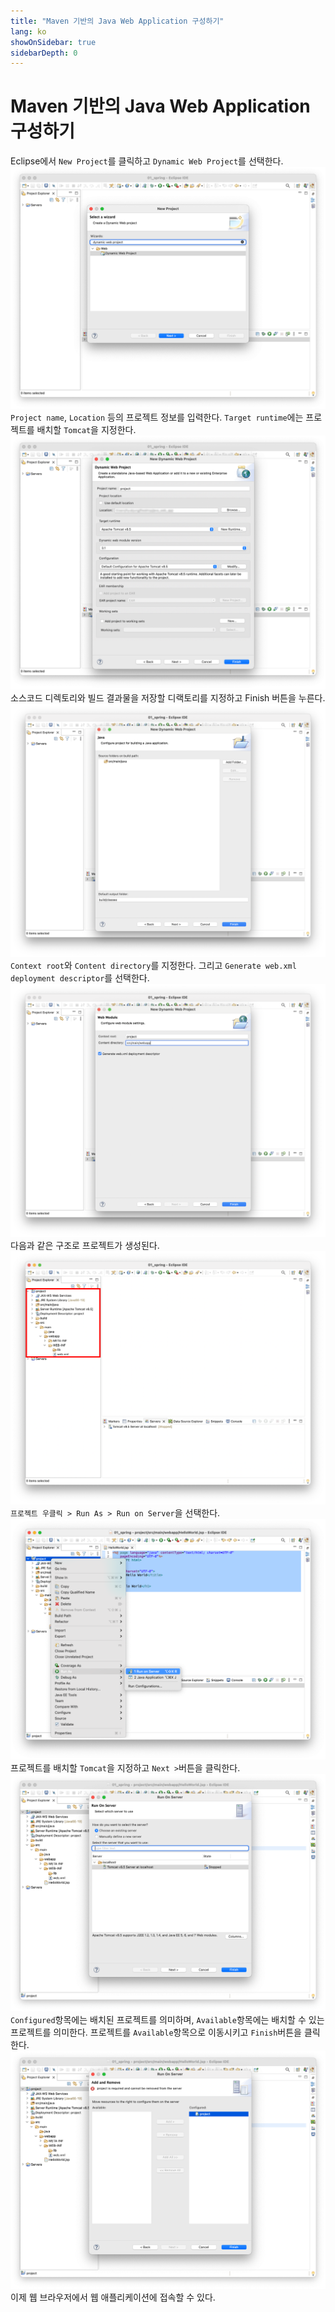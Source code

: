 ```yaml
---
title: "Maven 기반의 Java Web Application 구성하기"
lang: ko
showOnSidebar: true
sidebarDepth: 0
---
```


# Maven 기반의 Java Web Application 구성하기

Eclipse에서 `New Project`를 클릭하고 `Dynamic Web Project`를 선택한다.
![](./181201_eclipse_maven_JavaWebApp/1.png)
`Project name`, `Location` 등의 프로젝트 정보를 입력한다. `Target runtime`에는 프로젝트를 배치할 `Tomcat`을 지정한다.
![](./181201_eclipse_maven_JavaWebApp/2.png)
소스코드 디렉토리와 빌드 결과물을 저장할 디랙토리를 지정하고 Finish 버튼을 누른다. 
![](./181201_eclipse_maven_JavaWebApp/3.png)
`Context root`와 `Content directory`를 지정한다. 그리고 `Generate web.xml deployment descriptor`를 선택한다.
![](./181201_eclipse_maven_JavaWebApp/4.png)
다음과 같은 구조로 프로젝트가 생성된다.
![](./181201_eclipse_maven_JavaWebApp/5.png)
`프로젝트 우클릭 > Run As > Run on Server`을 선택한다.
![](./181201_eclipse_maven_JavaWebApp/6.png)
프로젝트를 배치할 `Tomcat`을 지정하고 `Next >`버튼을 클릭한다.
![](./181201_eclipse_maven_JavaWebApp/7.png)
`Configured`항목에는 배치된 프로젝트를 의미하며, `Available`항목에는 배치할 수 있는 프로젝트를 의미한다. 프로젝트를 `Available`항목으로 이동시키고 `Finish`버튼을 클릭한다.
![](./181201_eclipse_maven_JavaWebApp/8.png)
이제 웹 브라우저에서 웹 애플리케이션에 접속할 수 있다.
